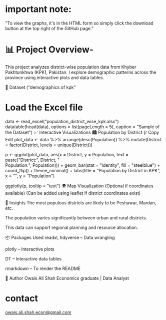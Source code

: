 # important note:
"To view the  graphs, it's in the HTML form so simply click the download button at the top right of the GitHub page."
# 📊 Project Overview-

 This project analyzes district-wise population data from Khyber Pakhtunkhwa (KPK), Pakistan. I explore demographic patterns across the province using interactive plots and data tables.

📂 Dataset
 ("demographics of kpk"
# Load the Excel file 
data <- read_excel("population_district_wise_kpk.xlsx")
datatable(head(data), options = list(pageLength = 5), caption = "Sample of the Dataset")
📈 Interactive Visualizations
🏙️ Population by District
{r
Copy
Edit
plot_data <- data %>%
  arrange(desc(Population)) %>%
  mutate(District = factor(District, levels = unique(District)))

p <- ggplot(plot_data, aes(x = District, y = Population, text = paste("District:", District, "<br>Population:", Population))) +
  geom_bar(stat = "identity", fill = "steelblue") +
  coord_flip() +
  theme_minimal() +
  labs(title = "Population by District in KPK", x = "", y = "Population")

ggplotly(p, tooltip = "text")
🌍 Map Visualization (Optional if coordinates available)
(Can be added using leaflet if district coordinates exist)

📌 Insights
The most populous districts are likely to be Peshawar, Mardan, etc.

The population varies significantly between urban and rural districts.

This data can support regional planning and resource allocation.

📦 Packages Used
readxl, tidyverse – Data wrangling

plotly – Interactive plots

DT – Interactive data tables

rmarkdown – To render the README

🧠 Author
Owais Ali Shah
Economics  graduate | Data Analyst
# contact
owais.ali.shah.econ@gmail.com
